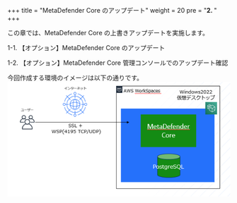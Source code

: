 +++
title = "MetaDefender Core のアップデート"
weight = 20
pre = "<b>2. </b>"
+++

この章では、MetaDefender Core の上書きアップデートを実施します。

1-1.  【オプション】MetaDefender Core のアップデート

1-2.  【オプション】MetaDefender Core 管理コンソールでのアップデート確認

今回作成する環境のイメージは以下の通りです。
![](/images/lab1/1-0-0_mdc.png)